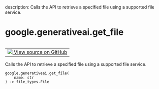 description: Calls the API to retrieve a specified file using a supported file service.

<div itemscope itemtype="http://developers.google.com/ReferenceObject">
<meta itemprop="name" content="google.generativeai.get_file" />
<meta itemprop="path" content="Stable" />
</div>

# google.generativeai.get_file

<!-- Insert buttons and diff -->

<table class="tfo-notebook-buttons tfo-api nocontent" align="left">
<td>
  <a target="_blank" href="https://github.com/google/generative-ai-python/blob/master/google/generativeai/files.py#L86-L91">
    <img src="https://www.tensorflow.org/images/GitHub-Mark-32px.png" />
    View source on GitHub
  </a>
</td>
</table>



Calls the API to retrieve a specified file using a supported file service.


<pre class="devsite-click-to-copy prettyprint lang-py tfo-signature-link">
<code>google.generativeai.get_file(
    name: str
) -> file_types.File
</code></pre>



<!-- Placeholder for "Used in" -->
